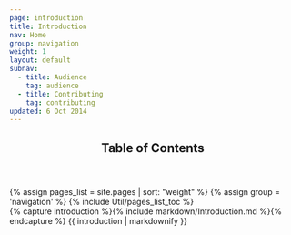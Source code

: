 ```yaml
---
page: introduction
title: Introduction
nav: Home
group: navigation
weight: 1
layout: default
subnav:
  - title: Audience
    tag: audience
  - title: Contributing
    tag: contributing
updated: 6 Oct 2014
---
```


<div class="toc">
	<div class="toc-content">
		<header>
			<h2>Table of Contents</h2>
		</header>
		{% assign pages_list = site.pages | sort: "weight" %}
		{% assign group = 'navigation' %}
		{% include Util/pages_list_toc %}
	</div>
</div>

<div class="docs-section">
		{% capture introduction %}{% include markdown/Introduction.md %}{% endcapture %}
		{{ introduction | markdownify }}
</div>
